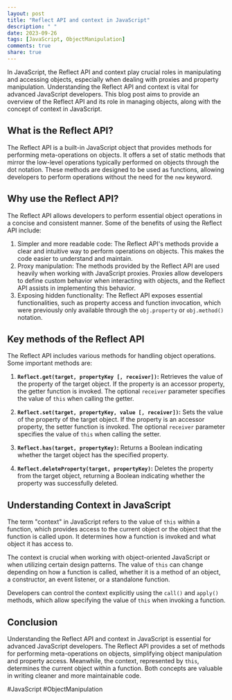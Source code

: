 ```yaml
---
layout: post
title: "Reflect API and context in JavaScript"
description: " "
date: 2023-09-26
tags: [JavaScript, ObjectManipulation]
comments: true
share: true
---
```


In JavaScript, the Reflect API and context play crucial roles in manipulating and accessing objects, especially when dealing with proxies and property manipulation. Understanding the Reflect API and context is vital for advanced JavaScript developers. This blog post aims to provide an overview of the Reflect API and its role in managing objects, along with the concept of context in JavaScript.

## What is the Reflect API?

The Reflect API is a built-in JavaScript object that provides methods for performing meta-operations on objects. It offers a set of static methods that mirror the low-level operations typically performed on objects through the dot notation. These methods are designed to be used as functions, allowing developers to perform operations without the need for the `new` keyword.

## Why use the Reflect API?

The Reflect API allows developers to perform essential object operations in a concise and consistent manner. Some of the benefits of using the Reflect API include:

1. Simpler and more readable code: The Reflect API's methods provide a clear and intuitive way to perform operations on objects. This makes the code easier to understand and maintain.
2. Proxy manipulation: The methods provided by the Reflect API are used heavily when working with JavaScript proxies. Proxies allow developers to define custom behavior when interacting with objects, and the Reflect API assists in implementing this behavior.
3. Exposing hidden functionality: The Reflect API exposes essential functionalities, such as property access and function invocation, which were previously only available through the `obj.property` or `obj.method()` notation.

## Key methods of the Reflect API

The Reflect API includes various methods for handling object operations. Some important methods are:

1. **`Reflect.get(target, propertyKey [, receiver])`:** Retrieves the value of the property of the target object. If the property is an accessor property, the getter function is invoked. The optional `receiver` parameter specifies the value of `this` when calling the getter.

2. **`Reflect.set(target, propertyKey, value [, receiver])`:** Sets the value of the property of the target object. If the property is an accessor property, the setter function is invoked. The optional `receiver` parameter specifies the value of `this` when calling the setter.

3. **`Reflect.has(target, propertyKey)`:** Returns a Boolean indicating whether the target object has the specified property.

4. **`Reflect.deleteProperty(target, propertyKey)`:** Deletes the property from the target object, returning a Boolean indicating whether the property was successfully deleted.

## Understanding Context in JavaScript

The term "context" in JavaScript refers to the value of `this` within a function, which provides access to the current object or the object that the function is called upon. It determines how a function is invoked and what object it has access to.

The context is crucial when working with object-oriented JavaScript or when utilizing certain design patterns. The value of `this` can change depending on how a function is called, whether it is a method of an object, a constructor, an event listener, or a standalone function.

Developers can control the context explicitly using the `call()` and `apply()` methods, which allow specifying the value of `this` when invoking a function.

## Conclusion

Understanding the Reflect API and context in JavaScript is essential for advanced JavaScript developers. The Reflect API provides a set of methods for performing meta-operations on objects, simplifying object manipulation and property access. Meanwhile, the context, represented by `this`, determines the current object within a function. Both concepts are valuable in writing cleaner and more maintainable code.

#JavaScript #ObjectManipulation